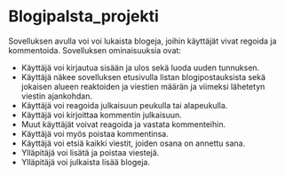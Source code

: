 # Blogipalsta_projekti

Sovelluksen avulla voi voi lukaista blogeja, joihin käyttäjät vivat regoida ja kommentoida.
Sovelluksen ominaisuuksia ovat:

* Käyttäjä voi kirjautua sisään ja ulos sekä luoda uuden tunnuksen.
* Käyttäjä näkee sovelluksen etusivulla listan blogipostauksista sekä jokaisen alueen reaktoiden ja viestien määrän ja viimeksi lähetetyn viestin ajankohdan.
* Käyttäjä voi reagoida julkaisuun peukulla tai alapeukulla.
* Käyttäjä voi kirjoittaa kommentin julkaisuun.
* Muut käyttäjät voivat reagoida ja vastata kommenteihin.
* Käyttäjä voi myös poistaa kommentinsa.
* Käyttäjä voi etsiä kaikki viestit, joiden osana on annettu sana.
* Ylläpitäjä voi lisätä ja poistaa viestejä.
* Ylläpitäjä voi julkaista lisää blogeja.
